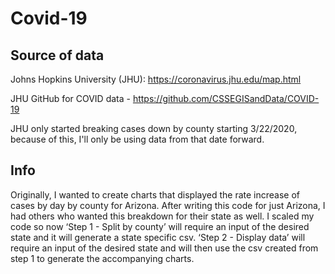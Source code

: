 # Covid-19
## Source of data

Johns Hopkins University (JHU): https://coronavirus.jhu.edu/map.html

JHU GitHub for COVID data - https://github.com/CSSEGISandData/COVID-19

JHU only started breaking cases down by county starting 3/22/2020, because of this, I'll only be using data from that date forward.

## Info

Originally, I wanted to create charts that displayed the rate increase of cases by day by county for Arizona. After writing this code for just Arizona, I had others who wanted this breakdown for their state as well. I scaled my code so now ‘Step 1 - Split by county’ will require an input of the desired state and it will generate a state specific csv. ‘Step 2 - Display data’ will require an input of the desired state and will then use the csv created from step 1 to generate the accompanying charts.

